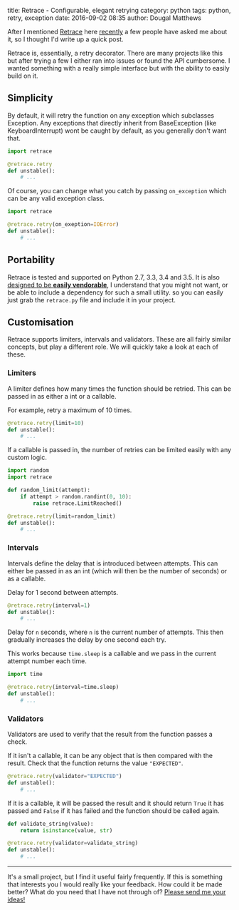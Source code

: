 title: Retrace - Configurable, elegant retrying
category: python
tags: python, retry, exception
date: 2016-09-02 08:35
author: Dougal Matthews

After I mentioned [Retrace] here [recently][pbr-post] a few people have asked me about it, so I thought I'd write up a quick post.

Retrace is, essentially, a retry decorator. There are many projects like this but after trying a few I either ran into issues or found the API cumbersome. I wanted something with a really simple interface but with the ability to easily build on it.


## Simplicity

By default, it will retry the function on any exception which subclasses Exception. Any exceptions that directly inherit from BaseException (like KeyboardInterrupt) wont be caught by default, as you generally don't want that.

```python
import retrace

@retrace.retry
def unstable():
    # ...
```

Of course, you can change what you catch by passing ``on_exception`` which can be any valid exception class.

```python
import retrace

@retrace.retry(on_exeption=IOError)
def unstable():
    # ...
```

## Portability

Retrace is tested and supported on Python 2.7, 3.3, 3.4 and 3.5. It is also [designed to be **easily vendorable**][vendorable], I understand that you might not want, or be able to include a dependency for such a small utility. so you can easily just grab the `retrace.py` file and include it in your project.


## Customisation

Retrace supports limiters, intervals and validators. These are all fairly similar concepts, but play a different role. We will quickly take a look at each of these.

### Limiters

A limiter defines how many times the function should be retried. This can be passed in as either a int or a callable.

For example, retry a maximum of 10 times.

```python
@retrace.retry(limit=10)
def unstable():
    # ...
```

If a callable is passed in, the number of retries can be limited easily with any custom logic.


```python
import random
import retrace

def random_limit(attempt):
    if attempt > random.randint(0, 10):
        raise retrace.LimitReached()

@retrace.retry(limit=random_limit)
def unstable():
    # ...
```

### Intervals

Intervals define the delay that is introduced between attempts. This can either be passed in as an int (which will then be the number of seconds) or as a callable.

Delay for 1 second between attempts.

```python
@retrace.retry(interval=1)
def unstable():
    # ...
```

Delay for `n` seconds, where `n` is the current number of attempts. This then gradually increases the delay by one second each try.

This works because `time.sleep` is a callable and we pass in the current attempt number each time.

```python
import time

@retrace.retry(interval=time.sleep)
def unstable():
    # ...
```

### Validators

Validators are used to verify that the result from the function passes a check.

If it isn't a callable, it can be any object that is then compared with the result. Check that the function returns the value `"EXPECTED"`.

```python
@retrace.retry(validator="EXPECTED")
def unstable():
    # ...
```

If it is a callable, it will be passed the result and it should return `True` it has passed and `False` if it has failed and the function should be called again.


```python
def validate_string(value):
    return isinstance(value, str)

@retrace.retry(validator=validate_string)
def unstable():
    # ...
```

---

It's a small project, but I find it useful fairly frequently. If this is something that interests you I would really like your feedback. How could it be made better? What do you need that I have not through of? [Please send me your ideas!][gh-issues]

[Retrace]: https://github.com/d0ugal/retrace
[pbr-post]: /2016/Sep/01/automate-publishing-to-pypi-with-pbr-and-travis/
[vendorable]: http://d0ugal.github.io/retrace/#vendoring
[gh-issues]: https://github.com/d0ugal/retrace/issues/new
